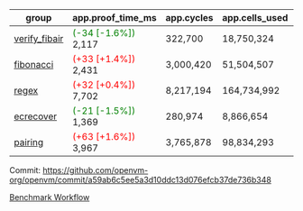 | group | app.proof_time_ms | app.cycles | app.cells_used | leaf.proof_time_ms | leaf.cycles | leaf.cells_used |
| -- | -- | -- | -- | -- | -- | -- |
| [verify_fibair](https://github.com/openvm-org/openvm/blob/benchmark-results/benchmarks-pr/1968/verify_fibair-a59ab6c5ee5a3d10ddc13d076efcb37de736b348.md) |<span style='color: green'>(-34 [-1.6%])</span> 2,117 |  322,700 |  18,750,324 |- | - | - |
| [fibonacci](https://github.com/openvm-org/openvm/blob/benchmark-results/benchmarks-pr/1968/fibonacci-a59ab6c5ee5a3d10ddc13d076efcb37de736b348.md) |<span style='color: red'>(+33 [+1.4%])</span> 2,431 |  3,000,420 |  51,504,507 |- | - | - |
| [regex](https://github.com/openvm-org/openvm/blob/benchmark-results/benchmarks-pr/1968/regex-a59ab6c5ee5a3d10ddc13d076efcb37de736b348.md) |<span style='color: red'>(+32 [+0.4%])</span> 7,702 |  8,217,194 |  164,734,992 |- | - | - |
| [ecrecover](https://github.com/openvm-org/openvm/blob/benchmark-results/benchmarks-pr/1968/ecrecover-a59ab6c5ee5a3d10ddc13d076efcb37de736b348.md) |<span style='color: green'>(-21 [-1.5%])</span> 1,369 |  280,974 |  8,866,654 |- | - | - |
| [pairing](https://github.com/openvm-org/openvm/blob/benchmark-results/benchmarks-pr/1968/pairing-a59ab6c5ee5a3d10ddc13d076efcb37de736b348.md) |<span style='color: red'>(+63 [+1.6%])</span> 3,967 |  3,765,878 |  98,834,293 |- | - | - |


Commit: https://github.com/openvm-org/openvm/commit/a59ab6c5ee5a3d10ddc13d076efcb37de736b348

[Benchmark Workflow](https://github.com/openvm-org/openvm/actions/runs/16944968009)
